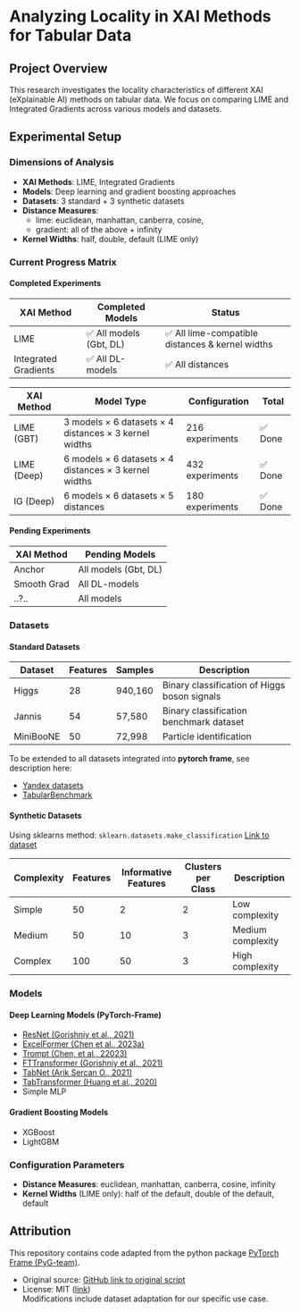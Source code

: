 # Analyzing Locality in XAI Methods for Tabular Data

## Project Overview
This research investigates the locality characteristics of different XAI (eXplainable AI) methods on tabular data. We focus on comparing LIME and Integrated Gradients across various models and datasets.

## Experimental Setup

### Dimensions of Analysis
- **XAI Methods**: LIME, Integrated Gradients
- **Models**: Deep learning and gradient boosting approaches
- **Datasets**: 3 standard + 3 synthetic datasets
- **Distance Measures**: 
    - lime: euclidean, manhattan, canberra, cosine, 
    - gradient: all of the above + infinity
- **Kernel Widths**: half, double, default (LIME only)

### Current Progress Matrix

#### Completed Experiments
| XAI Method           | Completed Models | Status |
|---------------------|-----------------|---------|
| LIME |  ✅ All models (Gbt, DL) | ✅ All lime-compatible distances & kernel widths |
| Integrated Gradients |  ✅ All DL-models| ✅ All distances |

| XAI Method | Model Type | Configuration | Total |
|------------|------------|---------------|--------|
| LIME (GBT) | 3 models × 6 datasets × 4 distances × 3 kernel widths |  216 experiments | ✅ Done |
| LIME (Deep) | 6 models × 6 datasets × 4 distances × 3 kernel widths |  432 experiments | ✅ Done |
| IG (Deep) | 6 models × 6 datasets × 5 distances | 180 experiments |  ✅ Done |

#### Pending Experiments
| XAI Method | Pending Models |
|------------|---------------|
| Anchor | All models (Gbt, DL) |
| Smooth Grad | All DL-models |
| ..?.. | All models |


### Datasets

#### Standard Datasets
| Dataset | Features | Samples | Description |
|---------|----------|---------|-------------|
| Higgs | 28 | 940,160 | Binary classification of Higgs boson signals |
| Jannis | 54 |57,580 | Binary classification benchmark dataset |
| MiniBooNE | 50 |72,998 | Particle identification |

To be extended to all datasets integrated into **pytorch frame**, see description here:
- [Yandex datasets](https://pytorch-frame.readthedocs.io/en/latest/generated/torch_frame.datasets.Yandex.html)
- [TabularBenchmark](https://pytorch-frame.readthedocs.io/en/latest/generated/torch_frame.datasets.TabularBenchmark.html#torch_frame.datasets.TabularBenchmark)

#### Synthetic Datasets
Using sklearns method: ```sklearn.datasets.make_classification```
[Link to dataset](https://scikit-learn.org/stable/modules/generated/sklearn.datasets.make_classification.html#sklearn.datasets.make_classification)

| Complexity | Features | Informative Features | Clusters per Class | Description |
|------------|----------|---------------------|-------------|-------------|
| Simple     | 50 | 2 | 2       |Low complexity |
| Medium     | 50 | 10 | 3      |Medium complexity |
| Complex    | 100 | 50 |3     | High complexity |

### Models

#### Deep Learning Models (PyTorch-Frame)
- [ResNet (Gorishniy et al., 2021)](https://github.com/yandex-research/rtdl-revisiting-models)
- [ExcelFormer (Chen et al., 2023a)](https://github.com/WhatAShot/ExcelFormer)
- [Trompt (Chen, et al., 22023)](https://arxiv.org/abs/2305.18446)
- [FTTransformer (Gorishniy et al., 2021)](https://github.com/yandex-research/rtdl-revisiting-models)
- [TabNet (Arik Sercan O., 2021)](https://github.com/dreamquark-ai/tabnet)
- [TabTransformer (Huang et al., 2020)](https://github.com/lucidrains/tab-transformer-pytorch)
- Simple MLP

#### Gradient Boosting Models
- XGBoost
- LightGBM

### Configuration Parameters
- **Distance Measures**: euclidean, manhattan, canberra, cosine, infinity
- **Kernel Widths** (LIME only): half of the default, double of the default, default

## Attribution
This repository contains code adapted from the python package [PyTorch Frame (PyG-team)](https://github.com/pyg-team/pytorch_geometric).  
- Original source: [GitHub link to original script](https://github.com/pyg-team/pytorch-frame/benchmark/data_frame_benchmark.py)  
- License: MIT ([link](https://github.com/pyg-team/pytorch_geometric/pytorch-frame/LICENSE))  
Modifications include dataset adaptation for our specific use case.
